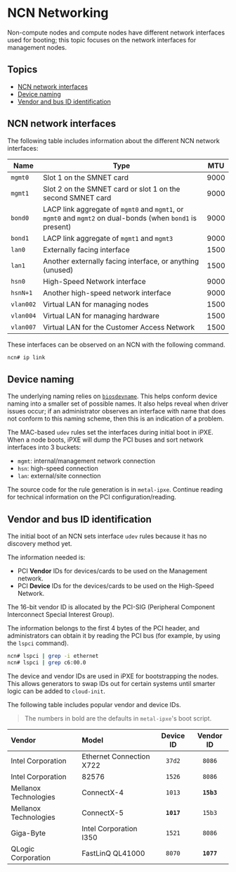 # NCN Networking

Non-compute nodes and compute nodes have different network interfaces used for booting; this topic focuses on
the network interfaces for management nodes.

## Topics

* [NCN network interfaces](#ncn-network-interfaces)
* [Device naming](#device-naming)
* [Vendor and bus ID identification](#vendor-and-bus-id-identification)

## NCN network interfaces

The following table includes information about the different NCN network interfaces:

| Name | Type | MTU |
| ---- | ---- | ---- |
| `mgmt0` | Slot 1 on the SMNET card | 9000
| `mgmt1` | Slot 2 on the SMNET card or slot 1 on the second SMNET card | 9000
| `bond0` | LACP link aggregate of `mgmt0` and `mgmt1`, or `mgmt0` and `mgmt2` on dual-bonds (when `bond1` is present) | 9000
| `bond1` | LACP link aggregate of `mgmt1` and `mgmt3` | 9000
| `lan0` | Externally facing interface | 1500
| `lan1` | Another externally facing interface, or anything (unused) | 1500
| `hsn0` | High-Speed Network interface | 9000
| `hsnN+1` | Another high-speed network interface | 9000
| `vlan002` | Virtual LAN for managing nodes | 1500
| `vlan004` | Virtual LAN for managing hardware | 1500
| `vlan007` | Virtual LAN for the Customer Access Network | 1500

These interfaces can be observed on an NCN with the following command.

```bash
ncn# ip link
```

## Device naming

The underlying naming relies on [`biosdevname`](https://access.redhat.com/documentation/en-us/red_hat_enterprise_linux/7/html/networking_guide/sec-consistent_network_device_naming_using_biosdevname).
This helps conform device naming into a smaller set of possible names. It also helps reveal when driver issues occur; if an
administrator observes an interface with name that does not conform to this naming scheme, then this is an indication of a problem.

The MAC-based `udev` rules set the interfaces during initial boot in iPXE. When a node boots, iPXE will dump
the PCI buses and sort network interfaces into 3 buckets:

* `mgmt`: internal/management network connection
* `hsn`: high-speed connection
* `lan`: external/site connection

The source code for the rule generation is in `metal-ipxe`. Continue reading for technical information on the PCI configuration/reading.

## Vendor and bus ID identification

The initial boot of an NCN sets interface `udev` rules because it has no discovery method yet.

The information needed is:

* PCI **Vendor** IDs for devices/cards to be used on the Management network.
* PCI **Device** IDs for the devices/cards to be used on the High-Speed Network.

The 16-bit vendor ID is allocated by the PCI-SIG (Peripheral Component Interconnect Special Interest Group).

The information belongs to the first 4 bytes of the PCI header, and administrators can obtain it
by reading the PCI bus (for example, by using the `lspci` command).

```bash
ncn# lspci | grep -i ethernet
ncn# lspci | grep c6:00.0
```

The device and vendor IDs are used in iPXE for bootstrapping the nodes. This allows generators to
swap IDs out for certain systems until smarter logic can be added to `cloud-init`.

The following table includes popular vendor and device IDs.

> The numbers in bold are the defaults in `metal-ipxe`'s boot script.

| Vendor | Model | Device ID | Vendor ID |
| :---- | :---- | :-----: | :---------: |
| Intel Corporation | Ethernet Connection X722 | `37d2` | `8086` |
| Intel Corporation | 82576 | `1526` | `8086` |
| Mellanox Technologies | ConnectX-4 | `1013` | **`15b3`** |
| Mellanox Technologies | ConnectX-5 | **`1017`** | `15b3` |
| Giga-Byte | Intel Corporation I350 | `1521` | `8086` |
| QLogic Corporation | FastLinQ QL41000 | `8070` | **`1077`** |
